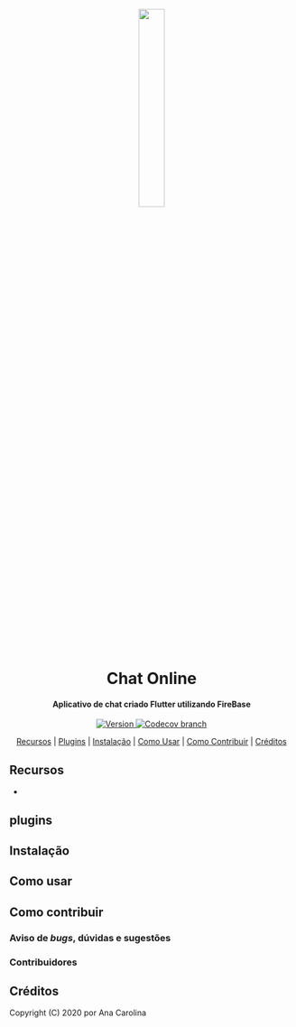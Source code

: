 <h1 align="center">
  <br>
  <a href="https://pypi.org/project/pycep-correios/">
  <img src="https://i.imgur.com/1fjwbvG.jpg" width="30%"></a>
  <br>
  Chat Online
  <br>
</h1>

<h4 align="center">Aplicativo de chat criado Flutter utilizando FireBase</h4>

<p align="center">
  <a href="https://travis-ci.org/mstuttgart/pycep-correios">
    <img src="https://img.shields.io/travis/mstuttgart/pycep-correios/develop.svg?style=flat-square" alt="Version">
  </a>
  <a href="https://codecov.io/gh/mstuttgart/pycep-correios?branch=develop">
    <img alt="Codecov branch" src="https://img.shields.io/codecov/c/github/mstuttgart/pycep-correios/develop?style=flat-square">
  </a>
</p>

<p align="center">
  <a href="#recursos">Recursos</a> |
  <a href="#plugins">Plugins</a> |
  <a href="#instalação">Instalação</a> |
  <a href="#como-usar">Como Usar</a> |
  <a href="#como-contribuir">Como Contribuir</a> |
  <a href="#créditos">Créditos</a>
</p>


## Recursos

- 

## plugins



## Instalação


## Como usar



## Como contribuir


### Aviso de *bugs*, dúvidas e sugestões



### Contribuidores



## Créditos

Copyright (C) 2020 por Ana Carolina
